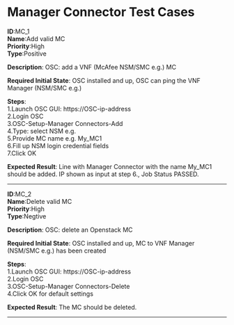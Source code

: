 # Manager Connector Test Cases

**ID**:MC_1  
**Name**:Add valid MC  
**Priority**:High  
**Type**:Positive  

**Description**: 
OSC: add a VNF (McAfee NSM/SMC e.g.) MC

**Required Initial State**: 
OSC installed and up, OSC can ping the VNF Manager (NSM/SMC e.g.)

**Steps**:  
1.Launch OSC GUI: https://OSC-ip-address  
2.Login OSC  
3.OSC-Setup-Manager Connectors-Add  
4.Type: select NSM e.g.  
5.Provide MC name e.g. My_MC1  
6.Fill up NSM login credential fields  
7.Click OK  

**Expected Result**: 
Line with Manager Connector with the name My_MC1 should be added. IP shown as input at step 6., Job Status PASSED.

****

**ID**:MC_2  
**Name**:Delete valid MC  
**Priority**:High  
**Type**:Negtive  

**Description**: 
OSC: delete an Openstack MC

**Required Initial State**: 
OSC installed and up, MC to VNF Manager (NSM/SMC e.g.) has been created

**Steps**:  
1.Launch OSC GUI: https://OSC-ip-address  
2.Login OSC  
3.OSC-Setup-Manager Connectors-Delete  
4.Click OK for default settings  

**Expected Result**: 
The MC should be deleted.

****
